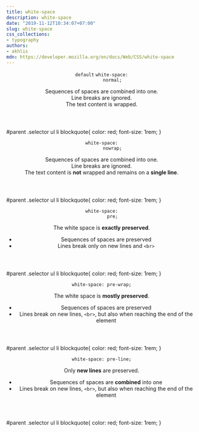 ```yaml
---
title: white-space
description: white-space
date: "2019-11-12T10:34:07+07:00"
slug: white-space
css_collections:
- typography
authors:
- akhlis
mdn: https://developer.mozilla.org/en/docs/Web/CSS/white-space
---
```


<section class="example">
  <header class="example__header">
    <p class="example__name">
      <code class="example__default" data-tooltip="This is the property's default value">default</code>
      <code class="example__value" data-tooltip="Click to copy" data-clipboard-text="white-space: normal;">white-space:
        normal;</code>
    </p>
    <div class="example__description">
      <p>Sequences of spaces are combined into one.<br>Line breaks are ignored.<br>The text content is wrapped.</p>
    </div>
  </header>
  <aside class="example__preview">
    <div class="example__browser"><i></i><i></i><i></i></div>
    <div class="example__output">
      <div class="property__example white-space  block block--alpha" id="white-space-normal">#parent .selector ul li
        blockquote{
        color: red;
        font-size: 1rem;
        }</div>
    </div>
  </aside>
</section>
<section class="example">
  <header class="example__header">
    <p class="example__name">
      <code class="example__value" data-tooltip="Click to copy" data-clipboard-text="white-space: nowrap;">white-space:
        nowrap;</code>
    </p>
    <div class="example__description">
      <p>Sequences of spaces are combined into one.<br>Line breaks are ignored.<br>The text content is
        <strong>not</strong> wrapped and remains on a <strong>single line</strong>.</p>
    </div>
  </header>
  <aside class="example__preview">
    <div class="example__browser"><i></i><i></i><i></i></div>
    <div class="example__output">
      <div class="property__example white-space  block block--alpha" id="white-space-nowrap">#parent .selector ul li
        blockquote{
        color: red;
        font-size: 1rem;
        }</div>
    </div>
  </aside>
</section>
<section class="example">
  <header class="example__header">
    <p class="example__name">
      <code class="example__value" data-tooltip="Click to copy" data-clipboard-text="white-space: pre;">white-space:
        pre;</code>
    </p>
    <div class="example__description">
      <p>The white space is <strong>exactly preserved</strong>.</p>
      <ul>
        <li>Sequences of spaces are preserved</li>
        <li>Lines break only on new lines and <code>&lt;br&gt;</code></li>
      </ul>
    </div>
  </header>
  <aside class="example__preview">
    <div class="example__browser"><i></i><i></i><i></i></div>
    <div class="example__output">
      <div class="property__example white-space  block block--alpha" id="white-space-pre">#parent .selector ul li
        blockquote{
        color: red;
        font-size: 1rem;
        }</div>
    </div>
  </aside>
</section>
<section class="example">
  <header class="example__header">
    <p class="example__name">
      <code class="example__value" data-tooltip="Click to copy"
        data-clipboard-text="white-space: pre-wrap;">white-space: pre-wrap;</code>
    </p>
    <div class="example__description">
      <p>The white space is <strong>mostly preserved</strong>.</p>
      <ul>
        <li>Sequences of spaces are preserved</li>
        <li>Lines break on new lines, <code>&lt;br&gt;</code>, but also when reaching the end of the element</li>
      </ul>
    </div>
  </header>
  <aside class="example__preview">
    <div class="example__browser"><i></i><i></i><i></i></div>
    <div class="example__output">
      <div class="property__example white-space  block block--alpha" id="white-space-pre-wrap">#parent .selector ul
        li blockquote{
        color: red;
        font-size: 1rem;
        }</div>
    </div>
  </aside>
</section>
<section class="example">
  <header class="example__header">
    <p class="example__name">
      <code class="example__value" data-tooltip="Click to copy"
        data-clipboard-text="white-space: pre-line;">white-space: pre-line;</code>
    </p>
    <div class="example__description">
      <p>Only <strong>new lines</strong> are preserved.</p>
      <ul>
        <li>Sequences of spaces are <strong>combined</strong> into one</li>
        <li>Lines break on new lines, <code>&lt;br&gt;</code>, but also when reaching the end of the element</li>
      </ul>
    </div>
  </header>
  <aside class="example__preview">
    <div class="example__browser"><i></i><i></i><i></i></div>
    <div class="example__output">
      <div class="property__example white-space  block block--alpha" id="white-space-pre-line">#parent .selector ul
        li blockquote{
        color: red;
        font-size: 1rem;
        }</div>
    </div>
  </aside>
</section>